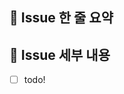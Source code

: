 ## 🚅 Issue 한 줄 요약
<!-- 구현할 기능에 대한 내용을 짧게 설명해주세요. -->

## 🤷 Issue 세부 내용
<!-- 해야 할 일들을 적어주세요. -->
- [ ] todo!
